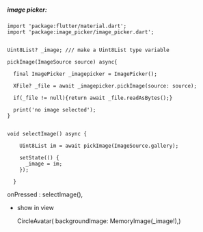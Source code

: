 ##### image picker:


    import 'package:flutter/material.dart';
    import 'package:image_picker/image_picker.dart';
    
    
    Uint8List? _image; /// make a Uint8List type variable

    pickImage(ImageSource source) async{
    
      final ImagePicker _imagepicker = ImagePicker();
      
      XFile? _file = await _imagepicker.pickImage(source: source);

      if(_file != null){return await _file.readAsBytes();}
      
      print('no image selected');
    }
    
    
    void selectImage() async {
          
        Uint8List im = await pickImage(ImageSource.gallery);
        
        setState(() {
          _image = im;
        });
      
      }
      
      
      
   onPressed : selectImage(),
   
   
  - show in view
  
    CircleAvatar( backgroundImage: MemoryImage(_image!),)
      
      
      


        
